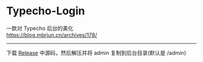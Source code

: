# Typecho-Login  
一款对 Typecho 后台的美化  
https://blog.mbrjun.cn/archives/178/  

---

下载 [Release](https://github.com/MBRjun/Typecho-Login/releases/) 中源码，然后解压并将 admin 复制到后台目录(默认是 /admin)
